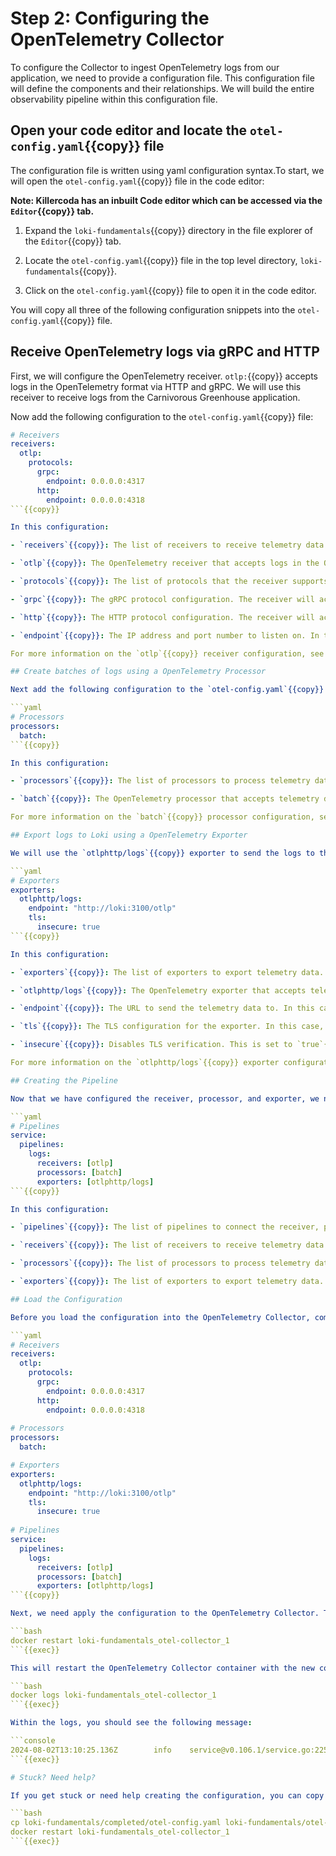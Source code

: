 # Step 2: Configuring the OpenTelemetry Collector

To configure the Collector to ingest OpenTelemetry logs from our application, we need to provide a configuration file. This configuration file will define the components and their relationships. We will build the entire observability pipeline within this configuration file.

## Open your code editor and locate the `otel-config.yaml`{{copy}} file

The configuration file is written using yaml configuration syntax.To start, we will open the `otel-config.yaml`{{copy}} file in the code editor:

**Note: Killercoda has an inbuilt Code editor which can be accessed via the `Editor`{{copy}} tab.**

1. Expand the `loki-fundamentals`{{copy}} directory in the file explorer of the `Editor`{{copy}} tab.

1. Locate the `otel-config.yaml`{{copy}} file in the top level directory, `loki-fundamentals`{{copy}}.

1. Click on the `otel-config.yaml`{{copy}} file to open it in the code editor.

You will copy all three of the following configuration snippets into the `otel-config.yaml`{{copy}} file.

## Receive OpenTelemetry logs via gRPC and HTTP

First, we will configure the OpenTelemetry receiver. `otlp:`{{copy}} accepts logs in the OpenTelemetry format via HTTP and gRPC. We will use this receiver to receive logs from the Carnivorous Greenhouse application.

Now add the following configuration to the `otel-config.yaml`{{copy}} file:

```yaml
# Receivers
receivers:
  otlp:
    protocols:
      grpc:
        endpoint: 0.0.0.0:4317
      http:
        endpoint: 0.0.0.0:4318
```{{copy}}

In this configuration:

- `receivers`{{copy}}: The list of receivers to receive telemetry data. In this case, we are using the `otlp`{{copy}} receiver.

- `otlp`{{copy}}: The OpenTelemetry receiver that accepts logs in the OpenTelemetry format.

- `protocols`{{copy}}: The list of protocols that the receiver supports. In this case, we are using `grpc`{{copy}} and `http`{{copy}}.

- `grpc`{{copy}}: The gRPC protocol configuration. The receiver will accept logs via gRPC on `4317`{{copy}}

- `http`{{copy}}: The HTTP protocol configuration. The receiver will accept logs via HTTP on `4318`{{copy}}

- `endpoint`{{copy}}: The IP address and port number to listen on. In this case, we are listening on all IP addresses on port `4317`{{copy}} for gRPC and port `4318`{{copy}} for HTTP.

For more information on the `otlp`{{copy}} receiver configuration, see the [OpenTelemetry Receiver OTLP documentation](https://github.com/open-telemetry/opentelemetry-collector/blob/main/receiver/otlpreceiver/README.md).

## Create batches of logs using a OpenTelemetry Processor

Next add the following configuration to the `otel-config.yaml`{{copy}} file:

```yaml
# Processors
processors:
  batch:
```{{copy}}

In this configuration:

- `processors`{{copy}}: The list of processors to process telemetry data. In this case, we are using the `batch`{{copy}} processor.

- `batch`{{copy}}: The OpenTelemetry processor that accepts telemetry data from other `otelcol`{{copy}} components and places them into batches.

For more information on the `batch`{{copy}} processor configuration, see the [OpenTelemetry Processor Batch documentation](https://github.com/open-telemetry/opentelemetry-collector/blob/main/processor/batchprocessor/README.md).

## Export logs to Loki using a OpenTelemetry Exporter

We will use the `otlphttp/logs`{{copy}} exporter to send the logs to the Loki native OTLP endpoint. Add the following configuration to the `otel-config.yaml`{{copy}} file:

```yaml
# Exporters
exporters:
  otlphttp/logs:
    endpoint: "http://loki:3100/otlp"
    tls:
      insecure: true
```{{copy}}

In this configuration:

- `exporters`{{copy}}: The list of exporters to export telemetry data. In this case, we are using the `otlphttp/logs`{{copy}} exporter.

- `otlphttp/logs`{{copy}}: The OpenTelemetry exporter that accepts telemetry data from other `otelcol`{{copy}} components and writes them over the network using the OTLP HTTP protocol.

- `endpoint`{{copy}}: The URL to send the telemetry data to. In this case, we are sending the logs to the Loki native OTLP endpoint at `http://loki:3100/otlp`{{copy}}.

- `tls`{{copy}}: The TLS configuration for the exporter. In this case, we are setting `insecure`{{copy}} to `true`{{copy}} to disable TLS verification.

- `insecure`{{copy}}: Disables TLS verification. This is set to `true`{{copy}} as we are using an insecure connection.

For more information on the `otlphttp/logs`{{copy}} exporter configuration, see the [OpenTelemetry Exporter OTLP HTTP documentation](https://github.com/open-telemetry/opentelemetry-collector/blob/main/exporter/otlphttpexporter/README.md)

## Creating the Pipeline

Now that we have configured the receiver, processor, and exporter, we need to create a pipeline to connect these components. Add the following configuration to the `otel-config.yaml`{{copy}} file:

```yaml
# Pipelines
service:
  pipelines:
    logs:
      receivers: [otlp]
      processors: [batch]
      exporters: [otlphttp/logs]
```{{copy}}

In this configuration:

- `pipelines`{{copy}}: The list of pipelines to connect the receiver, processor, and exporter. In this case, we are using the `logs`{{copy}} pipeline but there is also pipelines for metrics, traces, and continuous profiling.

- `receivers`{{copy}}: The list of receivers to receive telemetry data. In this case, we are using the `otlp`{{copy}} receiver component we created earlier.

- `processors`{{copy}}: The list of processors to process telemetry data. In this case, we are using the `batch`{{copy}} processor component we created earlier.

- `exporters`{{copy}}: The list of exporters to export telemetry data. In this case, we are using the `otlphttp/logs`{{copy}} component exporter we created earlier.

## Load the Configuration

Before you load the configuration into the OpenTelemetry Collector, compare your configuration with the completed configuration below:

```yaml
# Receivers
receivers:
  otlp:
    protocols:
      grpc:
        endpoint: 0.0.0.0:4317
      http:
        endpoint: 0.0.0.0:4318
        
# Processors
processors:
  batch:

# Exporters
exporters:
  otlphttp/logs:
    endpoint: "http://loki:3100/otlp"
    tls:
      insecure: true
      
# Pipelines
service:
  pipelines:
    logs:
      receivers: [otlp]
      processors: [batch]
      exporters: [otlphttp/logs]
```{{copy}}

Next, we need apply the configuration to the OpenTelemetry Collector. To do this, we will restart the OpenTelemetry Collector container:

```bash
docker restart loki-fundamentals_otel-collector_1
```{{exec}}

This will restart the OpenTelemetry Collector container with the new configuration. You can check the logs of the OpenTelemetry Collector container to see if the configuration was loaded successfully:

```bash
docker logs loki-fundamentals_otel-collector_1
```{{exec}}

Within the logs, you should see the following message:

```console
2024-08-02T13:10:25.136Z        info    service@v0.106.1/service.go:225 Everything is ready. Begin running and processing data.
```{{exec}}

# Stuck? Need help?

If you get stuck or need help creating the configuration, you can copy and replace the entire `otel-config.yaml`{{copy}} using the completed configuration file:

```bash
cp loki-fundamentals/completed/otel-config.yaml loki-fundamentals/otel-config.yaml
docker restart loki-fundamentals_otel-collector_1
```{{exec}}
